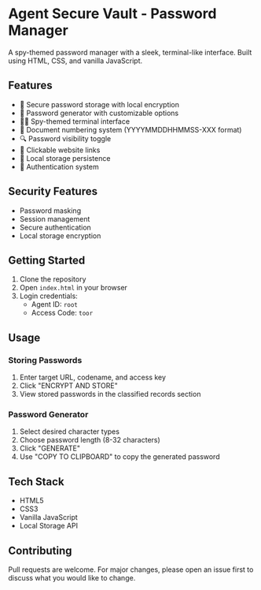 # Agent Secure Vault - Password Manager

A spy-themed password manager with a sleek, terminal-like interface. Built using HTML, CSS, and vanilla JavaScript.

## Features

- 🔐 Secure password storage with local encryption
- 🎯 Password generator with customizable options
- 🕵️‍♂️ Spy-themed terminal interface
- 📝 Document numbering system (YYYYMMDDHHMMSS-XXX format)
- 🔍 Password visibility toggle
- 🔗 Clickable website links
- 💾 Local storage persistence
- 🚫 Authentication system

## Security Features

- Password masking
- Session management
- Secure authentication
- Local storage encryption

## Getting Started

1. Clone the repository
2. Open `index.html` in your browser
3. Login credentials:
   - Agent ID: `root`
   - Access Code: `toor`

## Usage

### Storing Passwords
1. Enter target URL, codename, and access key
2. Click "ENCRYPT AND STORE"
3. View stored passwords in the classified records section

### Password Generator
1. Select desired character types
2. Choose password length (8-32 characters)
3. Click "GENERATE"
4. Use "COPY TO CLIPBOARD" to copy the generated password

## Tech Stack
- HTML5
- CSS3
- Vanilla JavaScript
- Local Storage API

## Contributing
Pull requests are welcome. For major changes, please open an issue first to discuss what you would like to change.
